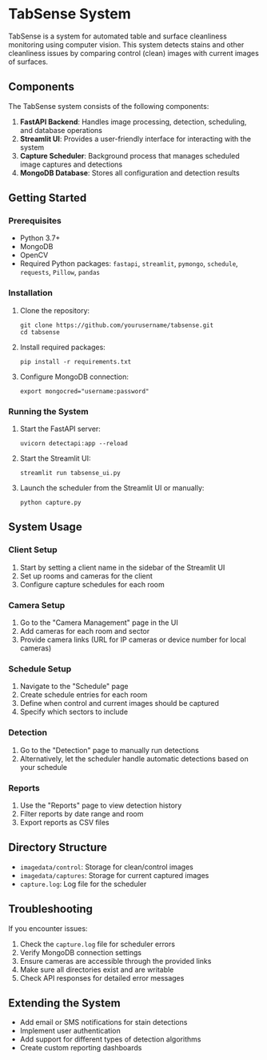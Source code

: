 # TabSense System

TabSense is a system for automated table and surface cleanliness monitoring using computer vision. This system detects stains and other cleanliness issues by comparing control (clean) images with current images of surfaces.

## Components

The TabSense system consists of the following components:

1. **FastAPI Backend**: Handles image processing, detection, scheduling, and database operations
2. **Streamlit UI**: Provides a user-friendly interface for interacting with the system
3. **Capture Scheduler**: Background process that manages scheduled image captures and detections
4. **MongoDB Database**: Stores all configuration and detection results

## Getting Started

### Prerequisites

- Python 3.7+
- MongoDB
- OpenCV
- Required Python packages: `fastapi`, `streamlit`, `pymongo`, `schedule`, `requests`, `Pillow`, `pandas`

### Installation

1. Clone the repository:
   ```
   git clone https://github.com/yourusername/tabsense.git
   cd tabsense
   ```

2. Install required packages:
   ```
   pip install -r requirements.txt
   ```

3. Configure MongoDB connection:
   ```
   export mongocred="username:password"
   ```

### Running the System

1. Start the FastAPI server:
   ```
   uvicorn detectapi:app --reload
   ```

2. Start the Streamlit UI:
   ```
   streamlit run tabsense_ui.py
   ```

3. Launch the scheduler from the Streamlit UI or manually:
   ```
   python capture.py
   ```

## System Usage

### Client Setup

1. Start by setting a client name in the sidebar of the Streamlit UI
2. Set up rooms and cameras for the client
3. Configure capture schedules for each room

### Camera Setup

1. Go to the "Camera Management" page in the UI
2. Add cameras for each room and sector
3. Provide camera links (URL for IP cameras or device number for local cameras)

### Schedule Setup

1. Navigate to the "Schedule" page
2. Create schedule entries for each room
3. Define when control and current images should be captured
4. Specify which sectors to include

### Detection

1. Go to the "Detection" page to manually run detections
2. Alternatively, let the scheduler handle automatic detections based on your schedule

### Reports

1. Use the "Reports" page to view detection history
2. Filter reports by date range and room
3. Export reports as CSV files

## Directory Structure

- `imagedata/control`: Storage for clean/control images
- `imagedata/captures`: Storage for current captured images
- `capture.log`: Log file for the scheduler

## Troubleshooting

If you encounter issues:

1. Check the `capture.log` file for scheduler errors
2. Verify MongoDB connection settings
3. Ensure cameras are accessible through the provided links
4. Make sure all directories exist and are writable
5. Check API responses for detailed error messages

## Extending the System

- Add email or SMS notifications for stain detections
- Implement user authentication
- Add support for different types of detection algorithms
- Create custom reporting dashboards
